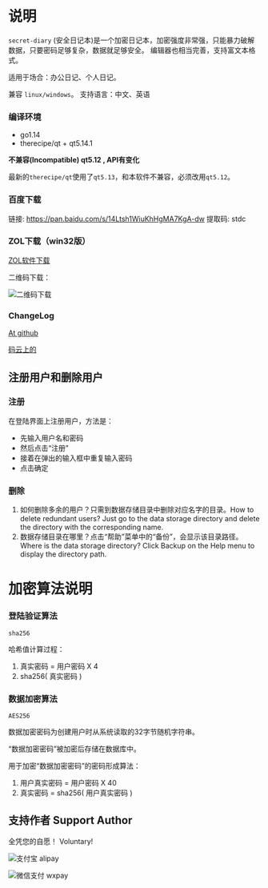 # 说明

`secret-diary` (安全日记本)是一个加密日记本，加密强度非常强，只能暴力破解数据，只要密码足够复杂，数据就足够安全。
编辑器也相当完善，支持富文本格式。

适用于场合：办公日记、个人日记。

兼容 `linux/windows`。
支持语言：中文、英语

### 编译环境
- go1.14
- therecipe/qt + qt5.14.1

**不兼容(Incompatible) qt5.12 , API有变化**

最新的`therecipe/qt`使用了`qt5.13`，和本软件不兼容，必须改用`qt5.12`。

### 百度下载
链接: https://pan.baidu.com/s/14Ltsh1WiuKhHgMA7KgA-dw 提取码: stdc

### ZOL下载（win32版）
[ZOL软件下载](http://xiazai.zol.com.cn/detail/48/472109.shtml)

二维码下载：

![二维码下载](https://github.com/rocket049/secret-diary/raw/master/baidu.jpeg)

### ChangeLog

[At github](https://github.com/rocket049/secret-diary/releases)

[码云上的](https://gitee.com/rocket049/secret-diary/releases)

## 注册用户和删除用户
### 注册
在登陆界面上注册用户，方法是：
- 先输入用户名和密码
- 然后点击“注册”
- 接着在弹出的输入框中重复输入密码
- 点击确定

### 删除
1. 如何删除多余的用户？只需到数据存储目录中删除对应名字的目录。How to delete redundant users? Just go to the data storage directory and delete the directory with the corresponding name.
2. 数据存储目录在哪里？点击“帮助”菜单中的“备份”，会显示该目录路径。Where is the data storage directory? Click Backup on the Help menu to display the directory path.

# 加密算法说明

### 登陆验证算法
`sha256`

哈希值计算过程： 

1. 真实密码 = 用户密码 X 4
2. sha256( 真实密码 )

### 数据加密算法
`AES256`

数据加密密码为创建用户时从系统读取的32字节随机字符串。

“数据加密密码”被加密后存储在数据库中。

用于加密“数据加密密码”的密码形成算法：

1. 用户真实密码 = 用户密码 X 40
2. 真实密码 = sha256( 用户真实密码 )

## 支持作者 Support Author
全凭您的自愿！ Voluntary!

![支付宝 alipay](https://github.com/rocket049/secret-diary/raw/master/pay/alipay.jpg)

![微信支付 wxpay](https://github.com/rocket049/secret-diary/raw/master/pay/wxpay.png)
